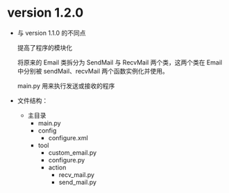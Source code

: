 # version 1.2.0

* 与 version 1.1.0 的不同点
  
  提高了程序的模块化

  将原来的 Email 类拆分为 SendMail 与 RecvMail 两个类，这两个类在 Email 中分别被 sendMail、recvMail 两个函数实例化并使用。

  main.py 用来执行发送或接收的程序

* 文件结构：
  - 主目录
    - main.py
    - config
      - configure.xml
    - tool
      - custom_email.py
      - configure.py
      - action
        - recv_mail.py
        - send_mail.py